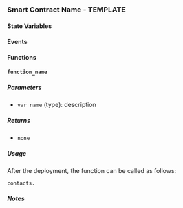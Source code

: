### Smart Contract Name - TEMPLATE

#### State Variables

#### Events

#### Functions

#### `function_name`

##### Parameters

- `var name` (type): description

##### Returns

- `none`

##### Usage

After the deployment, the function can be called as follows:

```
contacts.
```

##### Notes
